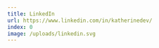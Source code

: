 ```yaml
---
title: LinkedIn
url: https://www.linkedin.com/in/katherinedev/
index: 0
image: /uploads/linkedin.svg
---
```


